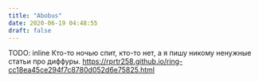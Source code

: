 ```yaml
---
title: "Abobus"
date: 2020-06-19 04:48:55
draft: false
---
```


TODO: inline
Кто-то ночью спит, кто-то нет, а я пишу никому ненужные статьи про диффуры.
https://rprtr258.github.io/ring-cc18ea45ce294f7c8780d052d6e75825.html
